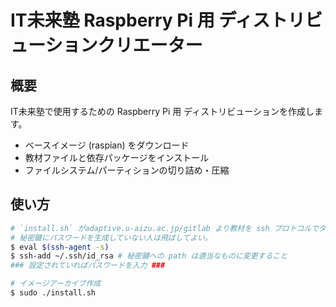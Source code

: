 # IT未来塾 Raspberry Pi 用 ディストリビューションクリエーター
## 概要
IT未来塾で使用するための Raspberry Pi 用 ディストリビューションを作成します。

- ベースイメージ (raspian) をダウンロード
- 教材ファイルと依存パッケージをインストール
- ファイルシステム/パーティションの切り詰め・圧縮

## 使い方

```sh
# `install.sh` がadaptive.u-aizu.ac.jp/gitlab より教材を ssh プロトコルでダウンロードするため、途中 (設定している人は) 秘密鍵のパスワードを入力する必要がないように `ssh-agent` セッションを生成する。
# 秘密鍵にパスワードを生成していない人は飛ばしてよい。
$ eval $(ssh-agent -s)
$ ssh-add ~/.ssh/id_rsa # 秘密鍵への path は適当なものに変更すること
### 設定されていればパスワードを入力 ###

# イメージアーカイブ作成
$ sudo ./install.sh
```
